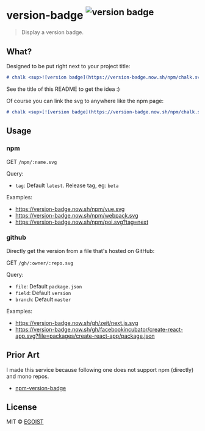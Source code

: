 # version-badge <sup>![version badge](https://version-badge.now.sh/gh/egoist/version-badge.svg)</sup>

> Display a version badge.

## What?

Designed to be put right next to your project title:

```markdown
# chalk <sup>![version badge](https://version-badge.now.sh/npm/chalk.svg)</sup>
```

See the title of this README to get the idea :)

Of course you can link the svg to anywhere like the npm page:

```markdown
# chalk <sup>[![version badge](https://version-badge.now.sh/npm/chalk.svg)](https://npmjs.com/package/chalk)</sup>
```

## Usage

### npm

GET `/npm/:name.svg`

Query:

- `tag`: Default `latest`. Release tag, eg: `beta`

Examples: 

- https://version-badge.now.sh/npm/vue.svg
- https://version-badge.now.sh/npm/webpack.svg
- https://version-badge.now.sh/npm/poi.svg?tag=next

### github

Directly get the version from a file that's hosted on GitHub:

GET `/gh/:owner/:repo.svg`

Query:

- `file`: Default `package.json`
- `field`: Default `version`
- `branch`: Default `master`

Examples:

- https://version-badge.now.sh/gh/zeit/next.js.svg
- https://version-badge.now.sh/gh/facebookincubator/create-react-app.svg?file=packages/create-react-app/package.json

## Prior Art

I made this service because following one does not support npm (directly) and mono repos.

- [npm-version-badge](https://github.com/teelaunch/npm-version-badge)

## License

MIT &copy; [EGOIST](github.com/EGOIST)

